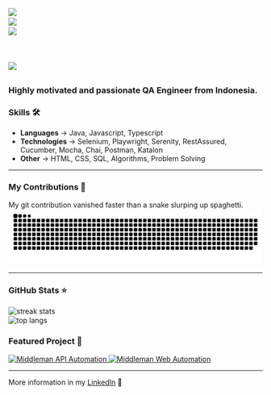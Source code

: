 ![](https://komarev.com/ghpvc/?username=adrinant&color=36b812)<br>
![](https://img.shields.io/github/followers/adrinant?style=social)<br>
![](https://img.shields.io/github/stars/adrinant?style=social)<br>


<h1 align="left">
    <img src="https://readme-typing-svg.herokuapp.com?font=Roboto&weight=700&size=32&pause=1000&color=F7DE15&random=false&width=435&height=70&lines=Hi+There!%F0%9F%91%8B+;I'm+Adrinant" />
</h1>

<h3>Highly motivated and passionate QA Engineer from Indonesia.</h3>
 
### Skills 🛠️
- **Languages** -> Java, Javascript, Typescript
- **Technologies** -> Selenium, Playwright, Serenity, RestAssured, Cucumber, Mocha, Chai, Postman, Katalon
- **Other** -> HTML, CSS, SQL, Algorithms, Problem Solving
</div>

<hr/>

### My Contributions 🐍
My git contribution vanished faster than a snake slurping up spaghetti.
  <img alt="snake eating my contributions" src="https://raw.githubusercontent.com/adrinant/adrinant/output/github-contribution-grid-snake.svg" />
<hr/>

### GitHub Stats ⭐
<div>
  <img width=390 src="https://streak-stats.demolab.com/?user=adrinant&count_private=true&theme=dark&border_radius=10" alt="streak stats"/><br>
  <img width=390 align="center" src="https://github-readme-stats.vercel.app/api/top-langs/?username=adrinant&hide=HTML&langs_count=8&layout=compact&theme=dark&border_radius=10&size_weight=0.5&count_weight=0.5&exclude_repo=github-readme-stats" alt="top langs" />
</div>

### Featured Project :briefcase:
<div>
 <a href="https://github.com/adrinant/ALTA-QE14-Team3-Middleman-API">
    <img src="https://github-readme-stats.vercel.app/api/pin/?username=adrinant&repo=ALTA-QE14-Team3-Middleman-API&show_owner=true&theme=dark" alt="Middleman API Automation"/>
  </a>
  <a href="https://github.com/adrinant/ALTA-QE14-Team3-Middleman-WEB">
    <img src="https://github-readme-stats.vercel.app/api/pin/?username=adrinant&repo=ALTA-QE14-Team3-Middleman-WEB&show_owner=true&theme=dark" alt="Middleman Web Automation"/>
  </a>
</div>

<hr/>

More information in my [LinkedIn](https://www.linkedin.com/in/adrinant/) 🚀

